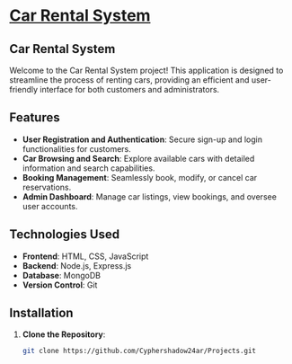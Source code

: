 # [Car Rental System](https://github.com/Cyphershadow24ar/Projects/tree/main/Car%20Rental%20system)

## Car Rental System

Welcome to the Car Rental System project! This application is designed to streamline the process of renting cars, providing an efficient and user-friendly interface for both customers and administrators.

## Features

- **User Registration and Authentication**: Secure sign-up and login functionalities for customers.
- **Car Browsing and Search**: Explore available cars with detailed information and search capabilities.
- **Booking Management**: Seamlessly book, modify, or cancel car reservations.
- **Admin Dashboard**: Manage car listings, view bookings, and oversee user accounts.

## Technologies Used

- **Frontend**: HTML, CSS, JavaScript
- **Backend**: Node.js, Express.js
- **Database**: MongoDB
- **Version Control**: Git

## Installation

1. **Clone the Repository**:
   ```bash
   git clone https://github.com/Cyphershadow24ar/Projects.git

  
